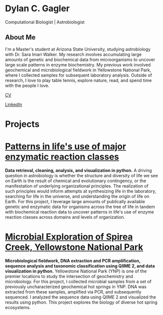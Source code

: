 # Dylan C. Gagler
Computational Biologist | Astrobiologist

## About Me
I'm a Master's student at Arizona State University, studying astrobiology with Dr. Sara Imari Walker. My research involves accumulating large amounts of genetic and biochemical data from microorganisms to uncover large scale patterns in enzyme biochemistry. My previous work involved geochemical and microbiological fieldwork in Yellowstone National Park, where I collected samples for subsequent laboratory analysis. Outside of research, I love to play table tennis, explore nature, read, and spend time with the people I love.

[CV](https://github.com/dgagler/dgagler/blob/master/dgagler_CV.pdf) 

[LinkedIn](https://www.linkedin.com/in/dylan-gagler-4a0a68191/) 

# Projects
# [Patterns in life's use of major enzymatic reaction classes](https://nbviewer.jupyter.org/github/dgagler/dgagler/blob/master/enzyme_demo.ipynb)

**Data retrieval, cleaning, analysis, and visualization in python.** A driving question in astrobiology is whether the structure and diversity of life we see on Earth is the result of chemical and evolutionary contingency, or the manifestation of underlying organizational principles. The realization of such principles would inform attempts at synthesizing life in the laboratory, searching for life in the universe, and understanding the origin of life on Earth. For this project, I leverage large amounts of publically available genetic and enzymatic data for organisms across the tree of life in tandem with biochemical reaction data to uncover patterns in life's use of enzyme reaction classes across domains and levels of organization.

# [Microbial Exploration of Spirea Creek, Yellowstone National Park](https://nbviewer.jupyter.org/github/dgagler/dgagler/blob/master/spirea_sequencing_demo.ipynb)

**Microbiological fieldwork, DNA extraction and PCR amplification, sequence analysis and taxonomic classification using QIIME 2, and data visualization in python.** Yellowstone National Park (YNP) is one of the premier locations to study the intersection of geochemistry and microbiology. For this project, I collected microbial samples from a set of previously uncharacterized geochemical hot springs in YNP. DNA was extracted from these samples, amplified via PCR, and subsequently sequenced. I analyzed the sequence data using QIIME 2 and visualized the results using python. This project explores the biology of diverse hot spring ecosystems.
